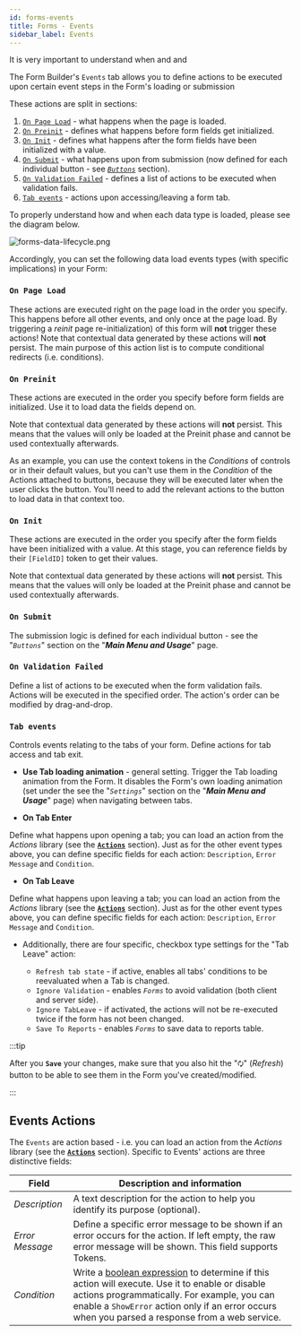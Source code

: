 ```yaml
---
id: forms-events
title: Forms - Events
sidebar_label: Events
---
```


It is very important to understand when and and 

The Form Builder's `Events` tab allows you to define actions to be executed upon certain event steps in the Form's loading or submission

These actions are split in sections:

1. [`On Page Load`](#on-page-load) - what happens when the page is loaded.
2. [`On Preinit`](#on-preinit) - defines what happens before form fields get initialized.
3. [`On Init`](#on-init) - defines what happens after the form fields have been initialized with a value.
4. [`On Submit`](#on-submit) - what happens upon from submission (now defined for each individual button - see [*`Buttons`*](#buttons) section).
5. [`On Validation Failed`](#on-validation-failed) - defines a list of actions to be executed when validation fails.
6. [`Tab events`](#tab-events) - actions upon accessing/leaving a form tab.


To properly understand how and when each data type is loaded, please see the diagram below.

<img src="/img/forms-data-lifecycle.png" alt="forms-data-lifecycle.png"></img>

Accordingly, you can set the following data load events types (with specific implications) in your Form:

### `On Page Load`

These actions are executed right on the page load in the order you specify. This happens before all other events, and only once at the page load. By triggering a *reinit* page re-initialization) of this form will **not** trigger these actions! Note that contextual data generated by these actions will **not** persist. The main purpose of this action list is to compute conditional redirects (i.e. conditions).

### `On Preinit`

These actions are executed in the order you specify before form fields are initialized. Use it to load data the fields depend on.

Note that contextual data generated by these actions will **not** persist. This means that the values will only be loaded at the Preinit phase and cannot be used contextually afterwards.

As an example, you can use the context tokens in the *Conditions* of controls or in their default values, but you can't use them in the *Condition* of the Actions attached to buttons, because they will be executed later when the user clicks the button. You'll need to add the relevant actions to the button to load data in that context too.

### `On Init`

These actions are executed in the order you specify after the form fields have been initialized with a value. At this stage, you can reference fields by their `[FieldID]` token to get their values. 

Note that contextual data generated by these actions will **not** persist. This means that the values will only be loaded at the Preinit phase and cannot be used contextually afterwards.

### `On Submit`

The submission logic is defined for each individual button - see the "*`Buttons`*" section on the "***Main Menu and Usage***" page.

### `On Validation Failed`

Define a list of actions to be executed when the form validation fails. Actions will be executed in the specified order. The action's order can be modified by drag-and-drop.

### `Tab events`

Controls events relating to the tabs of your form. Define actions for tab access and tab exit.

- **Use Tab loading animation** - general setting. Trigger the Tab loading animation from the Form. It disables the Form's own loading animation (set under the see the "*`Settings`*" section on the "***Main Menu and Usage***" page) when navigating between tabs.

- **On Tab Enter**

Define what happens upon opening a tab; you can load an action from the *Actions* library (see the <a href="https://learn.plantanapp.com/docs/faq" target="_blank">**`Actions`**</a> section). Just as for the other event types above, you can define specific fields for each action: `Description`, `Error Message` and `Condition`.

- **On Tab Leave**

Define what happens upon leaving a tab; you can load an action from the *Actions* library (see the <a href="https://learn.plantanapp.com/docs/faq" target="_blank">**`Actions`**</a> section). Just as for the other event types above, you can define specific fields for each action: `Description`, `Error Message` and `Condition`.

- Additionally, there are four specific, checkbox type settings for the "Tab Leave" action:

  * `Refresh tab state` - if active, enables all tabs' conditions to be reevaluated when a Tab is changed.
  * `Ignore Validation` - enables *`Forms`* to avoid validation (both client and server side).
  * `Ignore TabLeave` - if activated, the actions will not be re-executed twice if the form has not been changed.
  * `Save To Reports` - enables *`Forms`* to save data to reports table.

:::tip

After you **`Save`** your changes, make sure that you also hit the "`🗘`" (*Refresh*) button to be able to see them in the Form you've created/modified.

:::

## Events Actions

The `Events` are action based - i.e. you can load an action from the *Actions* library (see the <a href="https://learn.plantanapp.com/docs/faq" target="_blank">**`Actions`**</a> section). Specific to Events' actions are three distinctive fields:

| Field | Description and information |
|---|---|
|*Description*|A text description for the action to help you identify its purpose (optional).|
|*Error Message*|Define a specific error message to be shown if an error occurs for the action. If left empty, the raw error message will be shown. This field supports Tokens.|
|*Condition*|Write a <a href="https://en.wikipedia.org/wiki/Boolean_expression" target="_blank">boolean expression</a> to determine if this action will execute. Use it to enable or disable actions programmatically. For example, you can enable a `ShowError` action only if an error occurs when you parsed a response from a web service.|